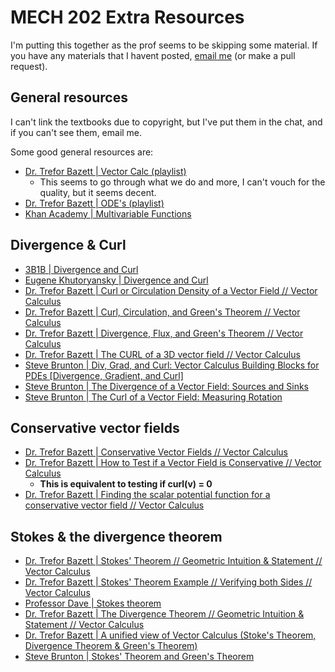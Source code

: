 # MECH 202 Extra Resources

I'm putting this together as the prof seems to be skipping some material. If you have any materials that I havent posted, [email me](mailto:stewcop23@gmail.com) (or make a pull request).

## General resources

I can't link the textbooks due to copyright, but I've put them in the chat, and if you can't see them, email me.

Some good general resources are:

* [Dr. Trefor Bazett | Vector Calc (playlist)](https://youtube.com/playlist?list=PLHXZ9OQGMqxfW0GMqeUE1bLKaYor6kbHa&si=5EKylSHc7rjWRiwP)
  * This seems to go through what we do and more, I can't vouch for the quality, but it seems decent.
* [Dr. Trefor Bazett | ODE's (playlist)](https://youtube.com/playlist?list=PLHXZ9OQGMqxde-SlgmWlCmNHroIWtujBw&si=lwj4Nu0FHzH4IJgW)
* [Khan Academy | Multivariable Functions](https://www.youtube.com/playlist?list=PLSQl0a2vh4HC5feHa6Rc5c0wbRTx56nF7)

## Divergence & Curl

* [3B1B | Divergence and Curl](https://youtu.be/rB83DpBJQsE?si=U--vrR6VnQjzNtAH)
* [Eugene Khutoryansky | Divergence and Curl](https://www.youtube.com/watch?v=qOcFJKQPZfo)
* [Dr. Trefor Bazett | Curl or Circulation Density of a Vector Field  //  Vector Calculus](https://www.youtube.com/watch?v=gWbfdPUynz0&list=PLHXZ9OQGMqxfW0GMqeUE1bLKaYor6kbHa&index=17&pp=iAQB)
* [Dr. Trefor Bazett | Curl, Circulation, and Green's Theorem  //  Vector Calculus](https://www.youtube.com/watch?v=JB99RbQAilI&list=PLHXZ9OQGMqxfW0GMqeUE1bLKaYor6kbHa&index=18&pp=iAQB)
* [Dr. Trefor Bazett | Divergence, Flux, and Green's Theorem // Vector Calculus](https://www.youtube.com/watch?v=GsjJs71SBec&list=PLHXZ9OQGMqxfW0GMqeUE1bLKaYor6kbHa&index=19&pp=iAQB)
* [Dr. Trefor Bazett | The CURL of a 3D vector field  //  Vector Calculus](https://www.youtube.com/watch?v=aDNyyTtaJdY&list=PLHXZ9OQGMqxfW0GMqeUE1bLKaYor6kbHa&index=32&pp=iAQB)
* [Steve Brunton | Div, Grad, and Curl: Vector Calculus Building Blocks for PDEs [Divergence, Gradient, and Curl]](https://www.youtube.com/watch?v=lKXW7DRyyro&list=PLMrJAkhIeNNQromC4WswpU1krLOq5Ro6S&index=2&pp=iAQB)
* [Steve Brunton | The Divergence of a Vector Field: Sources and Sinks](https://www.youtube.com/watch?v=So7vlARGs68&list=PLMrJAkhIeNNQromC4WswpU1krLOq5Ro6S&index=4&pp=iAQB)
* [Steve Brunton | The Curl of a Vector Field: Measuring Rotation](https://www.youtube.com/watch?v=QtiCZQIwBT8&list=PLMrJAkhIeNNQromC4WswpU1krLOq5Ro6S&index=5&pp=iAQB)

## Conservative vector fields

* [Dr. Trefor Bazett | Conservative Vector Fields  //  Vector Calculus](https://www.youtube.com/watch?v=76nzOtupeRc&list=PLHXZ9OQGMqxfW0GMqeUE1bLKaYor6kbHa&index=13&pp=iAQB)
* [Dr. Trefor Bazett | How to Test if a Vector Field is Conservative  //  Vector Calculus](https://www.youtube.com/watch?v=ZGUvyGeNT44&list=PLHXZ9OQGMqxfW0GMqeUE1bLKaYor6kbHa&index=15&pp=iAQB)
  * __This is equivalent to testing if curl(v) = 0__
* [Dr. Trefor Bazett | Finding the scalar potential function for a conservative vector field // Vector Calculus](https://www.youtube.com/watch?v=jlza4rEFXKM&list=PLHXZ9OQGMqxfW0GMqeUE1bLKaYor6kbHa&index=16&pp=iAQB)

## Stokes & the divergence theorem

* [Dr. Trefor Bazett | Stokes' Theorem // Geometric Intuition & Statement  //  Vector Calculus](https://www.youtube.com/watch?v=0UvNF_cfBJ4&list=PLHXZ9OQGMqxfW0GMqeUE1bLKaYor6kbHa&index=33&pp=iAQB)
* [Dr. Trefor Bazett | Stokes' Theorem Example // Verifying both Sides // Vector Calculus](https://www.youtube.com/watch?v=ms4JjH0BANU&list=PLHXZ9OQGMqxfW0GMqeUE1bLKaYor6kbHa&index=34&pp=iAQB)
* [Professor Dave | Stokes theorem](https://youtu.be/QS-zUSu-nxA?si=ghsiR-5HiIZ5HGS2)
* [Dr. Trefor Bazett | The Divergence Theorem // Geometric Intuition & Statement // Vector Calculus](https://www.youtube.com/watch?v=pY4t-ikhzhU&list=PLHXZ9OQGMqxfW0GMqeUE1bLKaYor6kbHa&index=35&pp=iAQB)
* [Dr. Trefor Bazett | A unified view of Vector Calculus (Stoke's Theorem, Divergence Theorem & Green's Theorem)](https://www.youtube.com/watch?v=PIoqMNL7tV0&list=PLHXZ9OQGMqxfW0GMqeUE1bLKaYor6kbHa&index=39&pp=iAQB)
* [Steve Brunton | Stokes' Theorem and Green's Theorem](https://www.youtube.com/watch?v=LqNqqidw2mg&list=PLMrJAkhIeNNQromC4WswpU1krLOq5Ro6S&index=8&pp=iAQB)
